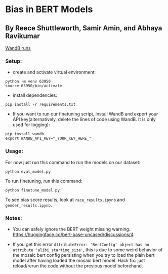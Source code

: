 # Bias in BERT Models

## By Reece Shuttleworth, Samir Amin, and Abhaya Ravikumar

[WandB runs](https://wandb.ai/finetuning-bert/finetuning-bert)

### Setup:

- create and activate virtual environment:

```
python -m venv 63950
source 63950/bin/activate
```

- install dependencies:

```
pip install -r requirements.txt
```

- If you want to run our finetuning script, install WandB and export your API key(alternatively, delete the lines of code using WandB. It is only used for logging):

```
pip install wandb
export WANDB_API_KEY="_YOUR_KEY_HERE_"
```

### Usage:

For now just run this command to run the models on our dataset:

```
python eval_model.py
```

To run finetuning, run this command:

```
python finetune_model.py
```

To see bias score results, look at `race_results.ipynb` and `gender_results.ipynb`.

### Notes:

- You can safely ignore the BERT weight missing warning. https://huggingface.co/bert-base-uncased/discussions/4.

- If you get this error `AttributeError: 'BertConfig' object has no attribute 'alibi_starting_size'`, this is due to some weird behavior of the mosaic bert config persisting when you try to load the plain bert model after having loaded the mosaic bert model. Hack fix: just reload/rerun the code without the previous model beforehand.

